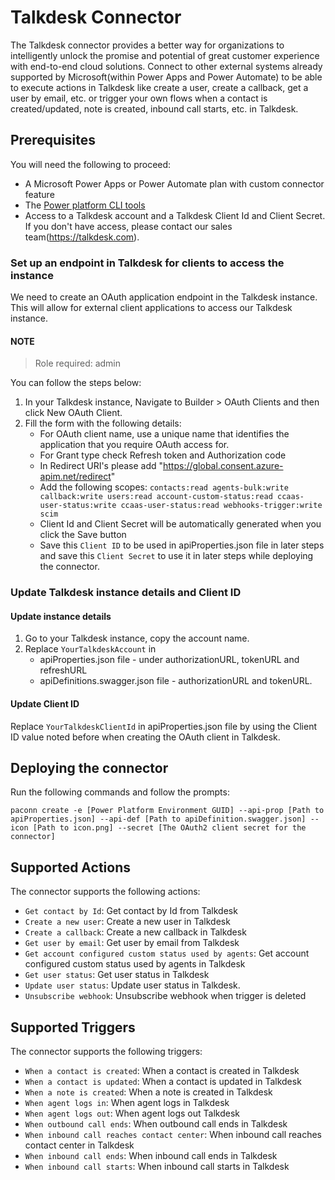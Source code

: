 # Talkdesk Connector
The Talkdesk connector provides a better way for organizations to intelligently unlock the promise and potential of great customer experience with end-to-end cloud solutions. Connect to other external systems already supported by Microsoft(within Power Apps and Power Automate) to be able to execute actions in Talkdesk like create a user, create a callback, get a user by email, etc. or trigger your own flows when a contact is created/updated, note is created, inbound call starts, etc. in Talkdesk.

## Prerequisites
You will need the following to proceed:
* A Microsoft Power Apps or Power Automate plan with custom connector feature
* The [Power platform CLI tools](https://docs.microsoft.com/connectors/custom-connectors/paconn-cli)
* Access to a Talkdesk account and a Talkdesk Client Id and Client Secret. If you don't have access, please contact our sales team(https://talkdesk.com).
 

### Set up an endpoint in Talkdesk for clients to access the instance
We need to create an OAuth application endpoint in the Talkdesk instance. This will allow for external client applications to access our Talkdesk instance. 

#### NOTE
> Role required: admin

You can follow the steps below:

1. In your Talkdesk instance, Navigate to Builder > OAuth Clients and then click New OAuth Client.
2. Fill the form with the following details:
	 - For OAuth client name, use a unique name that identifies the application that you require OAuth access for. 
	 - For Grant type check Refresh token and Authorization code
	 - In Redirect URI's please add "https://global.consent.azure-apim.net/redirect"
	 - Add the following scopes: `contacts:read agents-bulk:write callback:write users:read account-custom-status:read ccaas-user-status:write ccaas-user-status:read webhooks-trigger:write scim`
	 - Client Id and Client Secret will be automatically generated when you click the Save button
	 - Save this `Client ID` to be used in apiProperties.json file in later steps and save this `Client Secret` to use it in later steps while deploying the connector.

### Update Talkdesk instance details and Client ID
#### Update instance details
1. Go to your Talkdesk instance, copy the account name. 
2. Replace `YourTalkdeskAccount` in 
    - apiProperties.json file - under authorizationURL, tokenURL and refreshURL
    - apiDefinitions.swagger.json file - authorizationURL and tokenURL.  

#### Update Client ID
Replace `YourTalkdeskClientId` in apiProperties.json file by using the Client ID value noted before when creating the OAuth client in Talkdesk. 
	 
## Deploying the connector
Run the following commands and follow the prompts:

```paconn
paconn create -e [Power Platform Environment GUID] --api-prop [Path to apiProperties.json] --api-def [Path to apiDefinition.swagger.json] --icon [Path to icon.png] --secret [The OAuth2 client secret for the connector]
```

## Supported Actions
The connector supports the following actions:
* `Get contact by Id`: Get contact by Id from Talkdesk
* `Create a new user`: Create a new user in Talkdesk
* `Create a callback`: Create a new callback in Talkdesk
* `Get user by email`: Get user by email from Talkdesk
* `Get account configured custom status used by agents`: Get account configured custom status used by agents in Talkdesk
* `Get user status`: Get user status in Talkdesk
* `Update user status`: Update user status in Talkdesk.
* `Unsubscribe webhook`: Unsubscribe webhook when trigger is deleted

## Supported Triggers
The connector supports the following triggers:
* `When a contact is created`: When a contact is created in Talkdesk
* `When a contact is updated`: When a contact is updated in Talkdesk
* `When a note is created`: When a note is created in Talkdesk
* `When agent logs in`: When agent logs in Talkdesk
* `When agent logs out`: When agent logs out Talkdesk
* `When outbound call ends`: When outbound call ends in Talkdesk
* `When inbound call reaches contact center`: When inbound call reaches contact center in Talkdesk
* `When inbound call ends`: When inbound call ends in Talkdesk
* `When inbound call starts`: When inbound call starts in Talkdesk

